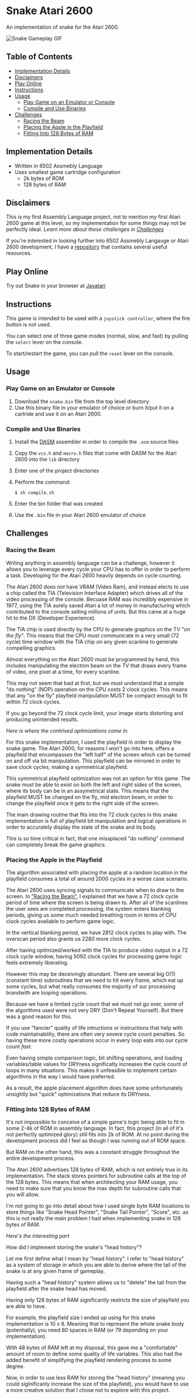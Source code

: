 # Snake Atari 2600
An implementation of snake for the Atari 2600.

![Snake Gameplay GIF](./screenshots/gameplay.gif)

## Table of Contents
- [Implementation Details](#implementation-details)
- [Disclaimers](#disclaimers)
- [Play Online](#play-online)
- [Instructions](#instructions)
- [Usage](#usage)
    - [Play Game on an Emulator or Console](#play-game-on-an-emulator-or-console)
    - [Compile and Use Binaries](#compile-and-use-binaries)
- [Challenges](#challenges)
    - [Racing the Beam](#racing-the-beam)
    - [Placing the Apple in the Playfield](#placing-the-apple-in-the-playfield)
    - [Fitting Into 128 Bytes of RAM](#fitting-into-128-bytes-of-ram)

## Implementation Details
- Written in 6502 Assmebly Language
- Uses smallest game cartridge configuration
    - 2k bytes of ROM
    - 128 bytes of RAM

## Disclaimers
This is my first Assembly Language project, not to mention my first Atari 2600 game at this level, so my implementation for some things may not be perfectly ideal. *Learn more about these challenges in [Challenges](#challenges)*

If you're interested in looking further into 6502 Assmebly Langauge or Atari 2600 development, I have a [repository](https://github.com/careyes17/6502-practice) that contains several useful resources.

## Play Online
Try out Snake in your browser at [Javatari](https://javatari.org/?ROM=https://https://github.com/careyes17/6502-practice/blob/main/snake.bin?raw=true)

## Instructions

This game is intended to be used with a `joystick controller`, where the fire button is not used.

You can select one of three game modes (normal, slow, and fast) by pulling the `select` lever on the console.

To start/restart the game, you can pull the `reset` lever on the console.

## Usage

### Play Game on an Emulator or Console

1. Download the `snake.bin` file from the top level directory.
2. Use this binary file in your emulator of choice or burn it/put it on a cartride and use it on an Atari 2600.

### Compile and Use Binaries

1. Install the [DASM](https://dasm-assembler.github.io/) assembler in order to compile the `.asm` source files
2. Copy the `vcs.h` and `macro.h` files that come with DASM for the Atari 2600 into the `lib` directory
3. Enter one of the project directories
4. Perform the command:

    `$ sh compile.sh`

5. Enter the bin folder that was created
6. Use the `.bin` file in your Atari 2600 emulator of choice

## Challenges

### Racing the Beam
Writing anything in assembly language can be a challenge, however it allows you to leverage every cycle your CPU has to offer in order to perform a task. Developing for the Atari 2600 heavily depends on cycle counting.

The Atari 2600 does *not* have VRAM (Video Ram), and instead elects to use a chip called the TIA (Television Interface Adapter) which drives all of the video processing of the console. Becuase RAM was incredibly expensive in 1977, using the TIA surely saved Atari a lot of money in manufacturing which contributed to the console selling millions of units. But this came at a huge hit to the DX (Developer Experience).

The TIA chip is used directly by the CPU to generate graphics on the TV "*on the fly*". This means that the CPU must communicate in a very small (72 cycle) time window with the TIA chip on any given scanline to generate compelling graphics.

Almost everything on the Atari 2600 must be programmed by hand, this includes manipulating the electron beam on the TV that draws every frame of video, one pixel at a time, for every scanline.

This may not seem that bad at first, but we must understand that a simple "do nothing" (NOP) operation on the CPU costs 2 clock cycles. This means that any "on the fly" playfield manipulation MUST be compact enough to fit within 72 clock cycles.

If you go beyond the 72 clock cycle limit, your image starts distorting and producing unintended results.

*Here is where the contrived optimizations come in.*

For this snake implementation, I used the playfield in order to display the snake game. The Atari 2600, for reasons I won't go into here, offers a playfield that encompasses the "left half" of the screen which can be turned on and off via bit manipulation. This playfield can be mirrored in order to save clock cycles, making a symmetrical playfield.

This symmetrical playfield optimization was not an option for this game. The snake must be able to  exist on both the left and right sides of the screen, where its body can be in an assymetrical state. This means that the playfield MUST be changed on the fly, mid electron beam, in order to change the playfield once it gets to the right side of the screen.

The main drawing routine that fits into the 72 clock cycles in this snake implementation is full of playfield bit manipulation and logical operations in order to accurately display the state of the snake and its body.

This is so time critical in fact, that one missplaced "do nothing" command can completely break the game graphics.

### Placing the Apple in the Playfield

The algorithm associated with placing the apple at a random location in the playfield consumes a total of around 2000 cycles in a worse case scenario.

The Atari 2600 uses syncing signals to communicate when to draw to the screen. In ["Racing the Beam"](#"racing-the-beam"), I explained that we have a 72 clock cycle period of time where the screen is being drawn to. After all of the scanlines the user sees are completed processing, the system enters blanking periods, giving us some much needed breathing room in terms of CPU clock cycles available to perform game logic.

In the vertical blanking period, we have 2812 clock cycles to play with. The overscan period also grants us 2280 more clock cycles.

After having optimized/worked with the TIA to produce video output in a 72 clock cycle window, having 5092 clock cycles for processing game logic feels extremely liberating.

However this may be deceivingly abundant. There are several big O(1) (constant time) subroutines that we need to hit every frame, which eat up some cycles, but what really consumes the majority of our processing brandwith are looping operations.

Because we have a limited cycle count that we must not go over, some of the algorithms used were not very DRY (Don't Repeat Yourself). But there was a good reason for this.

If you use "fancier" quality of life intructions or instructions that help with code maintainability, there are often very severe cycle count penalties. So having these more costly operations occur in every loop eats into our cycle count *fast*.

Even having simple comparison logic, bit shifting operations, and loading variables/table values for DRYness significatly increases the cycle count of loops in many situations. This makes it unfeasible to implement certain algorithms in the way I would have preferred.

As a result, the apple placement algorithm does have some unfortunately unsightly but "quick" optimizations that reduce its DRYness.

### Fitting Into 128 Bytes of RAM

It's not impossible to conceive of a simple game's logic being able to fit in some 2-4k of ROM in assembly language. In fact, this project (in all of it's not perfectly optimized glory) still fits into 2k of ROM. At no point during the development process did I feel as though I was running out of ROM space.

But RAM on the other hand, this was a constant struggle throughout the entire development process.

The Atari 2600 advertises 128 bytes of RAM, which is not entirely true in its implementation. The stack stores pointers for subroutine calls at the top of the 128 bytes. This means that when architecting your RAM usage, you need to make sure that you know the max depth for subroutine calls that you will allow.

I'm not going to go into detail about how I used single byte RAM locations to store things like "Snake Head Pointer", "Snake Tail Pointer", "Score", etc. as this is not really the main problem I had when implementing snake in 128 bytes of RAM.

*Here's the interesting part*

How did I implement storing the snake's "head history"?

Let me first define what I mean by "head history". I refer to "head history" as a system of storage in which you are able to derive where the tail of the snake is at any given frame of gameplay.

Having such a "head history" system allows us to "delete" the tail from the playfield after the snake head has moved.

Having only 128 bytes of RAM significantly restricts the size of playfield you are able to have.

For example, the playfield size I ended up using for this snake implementation is 10 x 8. Meaning that to represent the whole snake body (potentially), you need 80 spaces in RAM (or 79 depending on your implementation).

With 48 bytes of RAM left at my disposal, this gave me a "comfortable" amount of room to define some quality of life variables. This also had the added benefit of simplifying the playfield rendering process to some degree.

Now, in order to use less RAM for storing the "head history" (meaning you could siginificanly increase the size of the playfield), you would have to use a more creative solution that I chose not to explore with this project.

